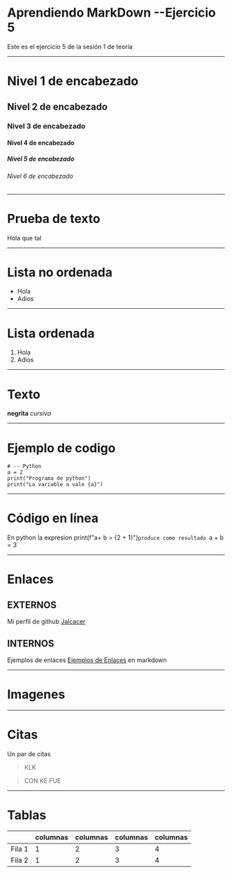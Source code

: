 # Aprendiendo MarkDown --Ejercicio 5
Este es el ejercicio 5 de la sesión 1 de teoría 
***
# Nivel 1 de encabezado
## Nivel 2 de encabezado
### Nivel 3 de encabezado
#### Nivel 4 de encabezado
##### Nivel 5 de encabezado
###### Nivel 6 de encabezado
***
# Prueba de texto 
Hola que tal 
***

# Lista no ordenada
* Hola
* Adios 
***
# Lista ordenada
1. Hola
2. Adios 

***
# Texto
**negrita**
*cursiva*
***

# Ejemplo de codigo 

```
# -- Python
a = 2
print("Programa de python")
print("La variable a vale {a}")
```

***

# Código en línea
En python la expresion print(f"a+ b = {2 + 1}")`produce como resultado `a + b = 3´

***

# Enlaces
## EXTERNOS
Mi perfil de github [Jalcacer](https://github.com/Jalcacer)

## INTERNOS
Ejemplos de enlaces [Ejemplos de Enlaces](#Enlaces) en markdown 

***
# Imagenes
***
# Citas
Un par de citas 
> KLK

> CON KE FUE 

***
# Tablas
|      |columnas|columnas|columnas|columnas|
|------|--------|--------|--------|--------|
|Fila 1      |1|2|3|4|
|Fila 2      |1|2|3|4|

